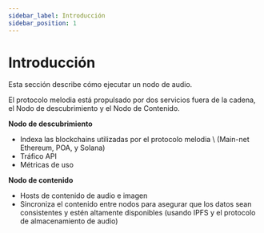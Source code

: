 ```yaml
---
sidebar_label: Introducción
sidebar_position: 1
---
```


# Introducción

Esta sección describe cómo ejecutar un nodo de audio.

El protocolo melodia está propulsado por dos servicios fuera de la cadena, el Nodo de descubrimiento y el Nodo de Contenido.

**Nodo de descubrimiento**

- Indexa las blockchains utilizadas por el protocolo melodia \ (Main-net Ethereum, POA, y Solana\)
- Tráfico API
- Métricas de uso

**Nodo de contenido**

- Hosts de contenido de audio e imagen
- Sincroniza el contenido entre nodos para asegurar que los datos sean consistentes y estén altamente disponibles \(usando IPFS y el protocolo de almacenamiento de audio\)
